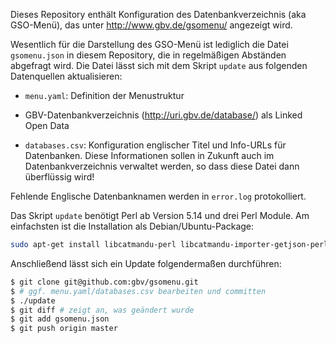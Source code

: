 Dieses Repository enthält Konfiguration des Datenbankverzeichnis (aka GSO-Menü),
das unter <http://www.gbv.de/gsomenu/> angezeigt wird.

Wesentlich für die Darstellung des GSO-Menü ist lediglich die Datei
`gsomenu.json` in diesem Repository, die in regelmäßigen Abständen abgefragt
wird. Die Datei lässt sich mit dem Skript `update` aus folgenden Datenquellen
aktualisieren:
 
* `menu.yaml`: Definition der Menustruktur

* GBV-Datenbankverzeichnis (<http://uri.gbv.de/database/>) als Linked Open Data

* `databases.csv`: Konfiguration englischer Titel und Info-URLs für Datenbanken.
  Diese Informationen sollen in Zukunft auch im Datenbankverzeichnis
  verwaltet werden, so dass diese Datei dann überflüssig wird!

Fehlende Englische Datenbanknamen werden in `error.log` protokolliert.

Das Skript `update` benötigt Perl ab Version 5.14 und drei Perl Module. Am
einfachsten ist die Installation als Debian/Ubuntu-Package:

```.bash
sudo apt-get install libcatmandu-perl libcatmandu-importer-getjson-perl libhash-merge-perl
```
Anschließend lässt sich ein Update folgendermaßen durchführen:

```.bash
$ git clone git@github.com:gbv/gsomenu.git
$ # ggf. menu.yaml/databases.csv bearbeiten und committen
$ ./update
$ git diff # zeigt an, was geändert wurde
$ git add gsomenu.json
$ git push origin master
```
